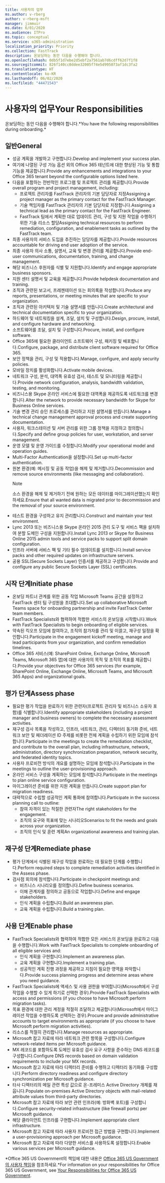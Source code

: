 ```yaml
---
title: 사용자의 업무
ms.author: v-rberg
author: v-rberg-msft
manager: jimmuir
ms.date: 6/01/2020
ms.audience: ITPro
ms.topic: conceptual
ms.service: o365-administration
localization_priority: Priority
ms.collection: FastTrack
description: 온보딩하는 동안 다음을 수행해야 합니다.
ms.openlocfilehash: 0db5f1d7ebe2d5ebf2a7561ab7d6cdff62d7f1f8
ms.sourcegitcommit: 826f140cc0ddee32005f74e5d995073af1dc3fa2
ms.translationtype: HT
ms.contentlocale: ko-KR
ms.lasthandoff: 06/02/2020
ms.locfileid: "44471543"
---
```

# <a name="your-responsibilities"></a><span data-ttu-id="6e1e1-103">사용자의 업무</span><span class="sxs-lookup"><span data-stu-id="6e1e1-103">Your Responsibilities</span></span>

<span data-ttu-id="6e1e1-104">온보딩하는 동안 다음을 수행해야 합니다.\*</span><span class="sxs-lookup"><span data-stu-id="6e1e1-104">You have the following responsibilities during onboarding.\*</span></span>
  
## <a name="general"></a><span data-ttu-id="6e1e1-105">일반</span><span class="sxs-lookup"><span data-stu-id="6e1e1-105">General</span></span>

- <span data-ttu-id="6e1e1-106">성공 계획을 개발하고 구현합니다.</span><span class="sxs-lookup"><span data-stu-id="6e1e1-106">Develop and implement your success plan.</span></span>
- <span data-ttu-id="6e1e1-107">여기에 나열된 구성 가능 옵션 외의 Office 365 테넌트에 대한 향상된 기능 및 통합 기능을 제공합니다.</span><span class="sxs-lookup"><span data-stu-id="6e1e1-107">Provide any enhancements and integrations to your Office 365 tenant beyond the configurable options listed here.</span></span>  
- <span data-ttu-id="6e1e1-108">다음을 포함하는 전반적인 프로그램 및 프로젝트 관리를 제공합니다.</span><span class="sxs-lookup"><span data-stu-id="6e1e1-108">Provide overall program and project management, including:</span></span> 
  - <span data-ttu-id="6e1e1-109">프로젝트 관리자를 FastTrack 관리자의 기본 담당자로 지정</span><span class="sxs-lookup"><span data-stu-id="6e1e1-109">Assigning a project manager as the primary contact for the FastTrack Manager.</span></span>
  - <span data-ttu-id="6e1e1-110">기술 책임자를 FastTrack 관리자의 기본 담당자로 지정합니다.</span><span class="sxs-lookup"><span data-stu-id="6e1e1-110">Assigning a technical lead as the primary contact for the FastTrack Engineer.</span></span>
  - <span data-ttu-id="6e1e1-111">FastTrack 팀에서 계획한 대로 업데이트 관리, 구성 및 지원 작업을 수행하기 위한 기술 리소스 할당</span><span class="sxs-lookup"><span data-stu-id="6e1e1-111">Assigning technical resources to perform remediation, configuration, and enablement tasks as outlined by the FastTrack team.</span></span> 
- <span data-ttu-id="6e1e1-112">최종 사용자의 서비스 도입을 추진하는 담당자를 제공합니다.</span><span class="sxs-lookup"><span data-stu-id="6e1e1-112">Provide resources accountable for driving end user adoption of the service.</span></span> 
- <span data-ttu-id="6e1e1-113">최종 사용자 의사 소통, 설명서, 교육 및 변경 관리를 제공합니다.</span><span class="sxs-lookup"><span data-stu-id="6e1e1-113">Provide end-user communications, documentation, training, and change management.</span></span>
- <span data-ttu-id="6e1e1-114">해당 비즈니스 후원자를 식별 및 지원합니다.</span><span class="sxs-lookup"><span data-stu-id="6e1e1-114">Identify and engage appropriate business sponsors.</span></span>  
- <span data-ttu-id="6e1e1-115">지원 센터 설명서 및 교육을 제공합니다.</span><span class="sxs-lookup"><span data-stu-id="6e1e1-115">Provide helpdesk documentation and training.</span></span>  
- <span data-ttu-id="6e1e1-116">조직과 관련된 보고서, 프레젠테이션 또는 회의록을 작성합니다.</span><span class="sxs-lookup"><span data-stu-id="6e1e1-116">Produce any reports, presentations, or meeting minutes that are specific to your organization.</span></span> 
- <span data-ttu-id="6e1e1-117">조직과 관련된 아키텍처 및 기술 설명서를 만듭니다.</span><span class="sxs-lookup"><span data-stu-id="6e1e1-117">Create architectural and technical documentation specific to your organization.</span></span>   
- <span data-ttu-id="6e1e1-118">하드웨어 및 네트워킹을 설계, 조달, 설치 및 구성합니다.</span><span class="sxs-lookup"><span data-stu-id="6e1e1-118">Design, procure, install, and configure hardware and networking.</span></span>   
- <span data-ttu-id="6e1e1-119">소프트웨어를 조달, 설치 및 구성합니다.</span><span class="sxs-lookup"><span data-stu-id="6e1e1-119">Procure, install, and configure software.</span></span>  
- <span data-ttu-id="6e1e1-120">Office 365에 필요한 클라이언트 소프트웨어 구성, 패키징 및 배포합니다.</span><span class="sxs-lookup"><span data-stu-id="6e1e1-120">Configure, package, and distribute client software required for Office 365.</span></span>  
- <span data-ttu-id="6e1e1-121">보안 정책을 관리, 구성 및 적용합니다.</span><span class="sxs-lookup"><span data-stu-id="6e1e1-121">Manage, configure, and apply security policies.</span></span>
- <span data-ttu-id="6e1e1-122">모바일 장치를 활성화합니다.</span><span class="sxs-lookup"><span data-stu-id="6e1e1-122">Activate mobile devices.</span></span>
- <span data-ttu-id="6e1e1-123">네트워크 구성, 분석, 대역폭 유효성 검사, 테스트 및 모니터링을 제공합니다.</span><span class="sxs-lookup"><span data-stu-id="6e1e1-123">Provide network configuration, analysis, bandwidth validation, testing, and monitoring.</span></span> 
- <span data-ttu-id="6e1e1-124">비즈니스용 Skype 온라인 서비스에 필요한 대역폭을 제공하도록 네트워크를 변경합니다.</span><span class="sxs-lookup"><span data-stu-id="6e1e1-124">Alter the network to provide necessary bandwidth for Skype for Business Online services.</span></span> 
- <span data-ttu-id="6e1e1-125">기술 변경 관리 승인 프로세스를 관리하고 지원 설명서를 만듭니다.</span><span class="sxs-lookup"><span data-stu-id="6e1e1-125">Manage a technical change management approval process and create supporting documentation.</span></span>  
- <span data-ttu-id="6e1e1-126">사용자, 워크스테이션 및 서버 관리를 위한 그룹 정책을 지정하고 정의합니다.</span><span class="sxs-lookup"><span data-stu-id="6e1e1-126">Specify and define group policies for user, workstation, and server management.</span></span> 
- <span data-ttu-id="6e1e1-127">운영 모델 및 운영 가이드를 수정합니다.</span><span class="sxs-lookup"><span data-stu-id="6e1e1-127">Modify your operational model and operation guides.</span></span> 
- <span data-ttu-id="6e1e1-128">Multi-Factor Authentication을 설정합니다.</span><span class="sxs-lookup"><span data-stu-id="6e1e1-128">Set up multi-factor authentication.</span></span>  
- <span data-ttu-id="6e1e1-129">원본 환경(예: 메시징 및 공동 작업)을 해제 및 제거합니다.</span><span class="sxs-lookup"><span data-stu-id="6e1e1-129">Decommission and remove source environments (like messaging and collaboration).</span></span> 
    > [!NOTE]
    > <span data-ttu-id="6e1e1-130">소스 환경을 해제 및 제거하기 전에 원하는 모든 데이터를 마이그레이션했는지 확인하세요.</span><span class="sxs-lookup"><span data-stu-id="6e1e1-130">Ensure that all wanted data is migrated prior to decommission and the removal of your source environment.</span></span> 
- <span data-ttu-id="6e1e1-131">테스트 환경을 구성하고 유지 관리합니다.</span><span class="sxs-lookup"><span data-stu-id="6e1e1-131">Construct and maintain your test environment.</span></span>  
- <span data-ttu-id="6e1e1-132">Lync 2013 또는 비즈니스용 Skype 온라인 2015 관리 도구 및 서비스 팩을 설치하여 분할 도메인 구성을 지원합니다.</span><span class="sxs-lookup"><span data-stu-id="6e1e1-132">Install Lync 2013 or Skype for Business Online 2015 admin tools and service packs to support split domain configuration.</span></span>
- <span data-ttu-id="6e1e1-133">인프라 서버에 서비스 팩 및 기타 필수 업데이트를 설치합니다.</span><span class="sxs-lookup"><span data-stu-id="6e1e1-133">Install service packs and other required updates on infrastructure servers.</span></span> 
- <span data-ttu-id="6e1e1-134">공용 SSL(Secure Sockets Layer) 인증서를 제공하고 구성합니다.</span><span class="sxs-lookup"><span data-stu-id="6e1e1-134">Provide and configure any public Secure Sockets Layer (SSL) certificates.</span></span> 
    
## <a name="initiate-phase"></a><span data-ttu-id="6e1e1-135">시작 단계</span><span class="sxs-lookup"><span data-stu-id="6e1e1-135">Initiate phase</span></span>

- <span data-ttu-id="6e1e1-136">온보딩 파트너 관계를 위한 공동 작업 Microsoft Teams 공간을 설정하고 FastTrack 센터 팀 구성원을 초대합니다.</span><span class="sxs-lookup"><span data-stu-id="6e1e1-136">Set up collaborative Microsoft Teams space for onboarding partnership and invite FastTrack Center team members.</span></span>   
- <span data-ttu-id="6e1e1-137">FastTrack Specialists와 협력하여 적합한 서비스의 온보딩을 시작합니다.</span><span class="sxs-lookup"><span data-stu-id="6e1e1-137">Work with FastTrack Specialists to begin onboarding of eligible services.</span></span>    
- <span data-ttu-id="6e1e1-138">약속된 킥오프 모임에 참여하고, 조직의 참가자를 관리 및 이끌고, 재구성 일정을 확인합니다.</span><span class="sxs-lookup"><span data-stu-id="6e1e1-138">Participate in the engagement kickoff meeting, manage and lead participants from your organization, and confirm remediation timelines.</span></span>   
- <span data-ttu-id="6e1e1-139">Office 365 서비스(예: SharePoint Online, Exchange Online, Microsoft Teams, Microsoft 365 앱)에 대한 사용자의 목적 및 조직의 목표를 제공합니다.</span><span class="sxs-lookup"><span data-stu-id="6e1e1-139">Provide your objectives for Office 365 services (for example, SharePoint Online, Exchange Online, Microsoft Teams, and Microsoft 365 Apps) and organizational goals.</span></span>
    
## <a name="assess-phase"></a><span data-ttu-id="6e1e1-140">평가 단계</span><span class="sxs-lookup"><span data-stu-id="6e1e1-140">Assess phase</span></span>

- <span data-ttu-id="6e1e1-141">필요한 평가 작업을 완료하기 위한 관련자(프로젝트 관리자 및 비즈니스 소유자 포함)를 식별합니다.</span><span class="sxs-lookup"><span data-stu-id="6e1e1-141">Identify appropriate stakeholders (including a project manager and business owners) to complete the necessary assessment activities.</span></span>    
- <span data-ttu-id="6e1e1-142">재구성 검사 목록을 작성하고, 인프라, 네트워크, 관리, 디렉터리 동기화 준비, 네트워크 보안 및 페더레이션 ID 주제를 비롯한 전체 계획을 수립하기 위한 모임에 참석합니다.</span><span class="sxs-lookup"><span data-stu-id="6e1e1-142">Participate in the meetings to create the remediation checklist, and contribute to the overall plan, including infrastructure, network, administration, directory synchronization preparation, network security, and federated identity topics.</span></span>   
- <span data-ttu-id="6e1e1-143">사용자 프로비전 방식의 개요를 설명하는 모임에 참석합니다.</span><span class="sxs-lookup"><span data-stu-id="6e1e1-143">Participate in the meetings to outline the user-provisioning approach.</span></span>  
- <span data-ttu-id="6e1e1-144">온라인 서비스 구성을 계획하는 모임에 참석합니다.</span><span class="sxs-lookup"><span data-stu-id="6e1e1-144">Participate in the meetings to plan online service configuration.</span></span>    
- <span data-ttu-id="6e1e1-145">마이그레이션 준비를 위한 지원 계획을 만듭니다.</span><span class="sxs-lookup"><span data-stu-id="6e1e1-145">Create support plan for migration readiness.</span></span> 
- <span data-ttu-id="6e1e1-146">대략적으로 수립할 성공적인 계획 통화에 참여합니다.</span><span class="sxs-lookup"><span data-stu-id="6e1e1-146">Participate in the success planning call to outline:</span></span>   
  - <span data-ttu-id="6e1e1-147">참여 자격이 있는 적절한 관련자</span><span class="sxs-lookup"><span data-stu-id="6e1e1-147">The right stakeholders for the engagement.</span></span>  
  - <span data-ttu-id="6e1e1-148">조직의 요구와 목표에 맞는 시나리오</span><span class="sxs-lookup"><span data-stu-id="6e1e1-148">Scenarios to fit the needs and goals across your organization.</span></span>
  - <span data-ttu-id="6e1e1-149">조직의 인식 및 훈련 계획</span><span class="sxs-lookup"><span data-stu-id="6e1e1-149">An organizational awareness and training plan.</span></span>
    
## <a name="remediate-phase"></a><span data-ttu-id="6e1e1-150">재구성 단계</span><span class="sxs-lookup"><span data-stu-id="6e1e1-150">Remediate phase</span></span>

- <span data-ttu-id="6e1e1-151">평가 단계에서 식별된 재구성 작업을 완료하는 데 필요한 단계를 수행합니다.</span><span class="sxs-lookup"><span data-stu-id="6e1e1-151">Perform required steps to complete remediation activities identified in the Assess phase.</span></span> 
- <span data-ttu-id="6e1e1-152">검사점 회의에 참석합니다.</span><span class="sxs-lookup"><span data-stu-id="6e1e1-152">Participate in checkpoint meetings and:</span></span> 
  - <span data-ttu-id="6e1e1-153">비즈니스 시나리오를 정의합니다.</span><span class="sxs-lookup"><span data-stu-id="6e1e1-153">Define business scenarios.</span></span>   
  - <span data-ttu-id="6e1e1-154">이해 관계자를 정의하고 공동으로 작업합니다.</span><span class="sxs-lookup"><span data-stu-id="6e1e1-154">Define and engage stakeholders.</span></span>
  - <span data-ttu-id="6e1e1-155">인식 계획을 수립합니다.</span><span class="sxs-lookup"><span data-stu-id="6e1e1-155">Build an awareness plan.</span></span> 
  - <span data-ttu-id="6e1e1-156">교육 계획을 수립합니다.</span><span class="sxs-lookup"><span data-stu-id="6e1e1-156">Build a training plan.</span></span>
    
## <a name="enable-phase"></a><span data-ttu-id="6e1e1-157">사용 단계</span><span class="sxs-lookup"><span data-stu-id="6e1e1-157">Enable phase</span></span>

- <span data-ttu-id="6e1e1-158">FastTrack Specialists와 협력하여 적합한 모든 서비스의 온보딩을 완료하고 다음을 수행합니다.</span><span class="sxs-lookup"><span data-stu-id="6e1e1-158">Work with FastTrack Specialists to complete onboarding of all eligible services and:</span></span>  
  - <span data-ttu-id="6e1e1-159">인식 계획을 구현합니다.</span><span class="sxs-lookup"><span data-stu-id="6e1e1-159">Implement an awareness plan.</span></span>  
  - <span data-ttu-id="6e1e1-160">교육 계획을 구현합니다.</span><span class="sxs-lookup"><span data-stu-id="6e1e1-160">Implement a training plan.</span></span> 
  - <span data-ttu-id="6e1e1-161">성공적인 계획 진행 과정을 제공하고 지침이 필요한 영역을 파악합니다.</span><span class="sxs-lookup"><span data-stu-id="6e1e1-161">Provide success planning progress and determine areas where you need guidance.</span></span>
- <span data-ttu-id="6e1e1-162">FastTrack Specialists에 액세스 및 사용 권한을 부여합니다(Microsoft에서 구성 작업을 수행할 수 있게 하기로 선택한 경우).</span><span class="sxs-lookup"><span data-stu-id="6e1e1-162">Provide FastTrack Specialists with access and permissions (if you choose to have Microsoft perform migration tasks).</span></span>  
- <span data-ttu-id="6e1e1-163">목표 환경에 대한 관리 계정을 적절히 조달하고 제공합니다(Microsoft에서 마이그레이션 작업을 수행하도록 선택하는 경우).</span><span class="sxs-lookup"><span data-stu-id="6e1e1-163">Procure and provide administrative accounts to target environments as appropriate (if you choose to have Microsoft perform migration activities).</span></span>   
- <span data-ttu-id="6e1e1-164">리소스를 적절히 관리합니다.</span><span class="sxs-lookup"><span data-stu-id="6e1e1-164">Manage resources as appropriate.</span></span>   
- <span data-ttu-id="6e1e1-165">Microsoft 참고 자료에 따라 네트워크 관련 항목을 구성합니다.</span><span class="sxs-lookup"><span data-stu-id="6e1e1-165">Configure network-related items per Microsoft guidance.</span></span>  
- <span data-ttu-id="6e1e1-166">MX 레코드를 포함하도록 도메인 유효성 검사 요구 사항을 준수하는 DNS 레코드를 구성합니다.</span><span class="sxs-lookup"><span data-stu-id="6e1e1-166">Configure DNS records based on domain validation requirements to include your MX records.</span></span>   
- <span data-ttu-id="6e1e1-167">Microsoft 참고 자료에 따라 디렉터리 준비를 수행하고 디렉터리 동기화를 구성합니다.</span><span class="sxs-lookup"><span data-stu-id="6e1e1-167">Perform directory readiness and configure directory synchronization per Microsoft guidance.</span></span>
- <span data-ttu-id="6e1e1-168">타사 디렉터리의 메일 관련 특성 값으로 온-프레미스 Active Directory 개체를 채웁니다.</span><span class="sxs-lookup"><span data-stu-id="6e1e1-168">Populate on-premises Active Directory objects with mail-related attribute values from third-party directories.</span></span>   
- <span data-ttu-id="6e1e1-169">Microsoft 참고 자료에 따라 보안 관련 인프라(예: 방화벽 포트)를 구성합니다.</span><span class="sxs-lookup"><span data-stu-id="6e1e1-169">Configure security-related infrastructure (like firewall ports) per Microsoft guidance.</span></span>
- <span data-ttu-id="6e1e1-170">해당 클라이언트 인프라를 구현합니다.</span><span class="sxs-lookup"><span data-stu-id="6e1e1-170">Implement appropriate client infrastructure.</span></span>  
- <span data-ttu-id="6e1e1-171">Microsoft 참고 자료에 따라 사용자 프로비전 접근 방법을 구현합니다.</span><span class="sxs-lookup"><span data-stu-id="6e1e1-171">Implement a user-provisioning approach per Microsoft guidance.</span></span>  
- <span data-ttu-id="6e1e1-172">Microsoft 참고 자료에 따라 다양한 서비스를 사용하도록 설정합니다.</span><span class="sxs-lookup"><span data-stu-id="6e1e1-172">Enable various services per Microsoft guidance.</span></span>  
    
<span data-ttu-id="6e1e1-173">\*Office 365 US Government의 책임에 대한 내용은 [Office 365 US Government의 사용자 책임](US-Gov-appendix-your-responsibilities.md)을 참조하세요.</span><span class="sxs-lookup"><span data-stu-id="6e1e1-173">\*For information on your responsibilities for Office 365 US Government, see [Your Responsibilities for Office 365 US Government](US-Gov-appendix-your-responsibilities.md).</span></span>
  
